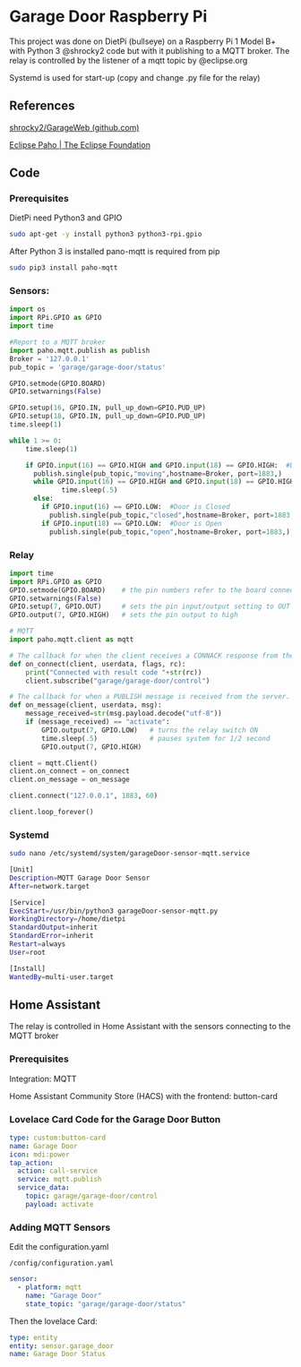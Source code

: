 # Garage Door Raspberry Pi

This project was done on DietPi (bullseye) on a Raspberry Pi 1 Model B+ with Python 3 @shrocky2 code but with it publishing to a MQTT broker. The relay is controlled by the listener of a mqtt topic by @eclipse.org

Systemd is used for start-up (copy and change .py file for the relay)

## References

[shrocky2/GarageWeb (github.com)](https://github.com/shrocky2/GarageWeb)

[Eclipse Paho | The Eclipse Foundation](https://www.eclipse.org/paho/index.php?page=clients/python/docs/index.php)

## Code

### Prerequisites

DietPi need Python3 and GPIO

```bash
sudo apt-get -y install python3 python3-rpi.gpio
```

After Python 3 is installed pano-mqtt is required from pip

```bash
sudo pip3 install paho-mqtt
```

### Sensors:

```python
import os
import RPi.GPIO as GPIO
import time

#Report to a MQTT broker
import paho.mqtt.publish as publish
Broker = '127.0.0.1'
pub_topic = 'garage/garage-door/status'

GPIO.setmode(GPIO.BOARD)
GPIO.setwarnings(False)

GPIO.setup(16, GPIO.IN, pull_up_down=GPIO.PUD_UP)
GPIO.setup(18, GPIO.IN, pull_up_down=GPIO.PUD_UP)
time.sleep(1)

while 1 >= 0:
    time.sleep(1)

    if GPIO.input(16) == GPIO.HIGH and GPIO.input(18) == GPIO.HIGH:  #Door Status is Unknown
      publish.single(pub_topic,"moving",hostname=Broker, port=1883,)
      while GPIO.input(16) == GPIO.HIGH and GPIO.input(18) == GPIO.HIGH:
             time.sleep(.5)
      else:
        if GPIO.input(16) == GPIO.LOW:  #Door is Closed
          publish.single(pub_topic,"closed",hostname=Broker, port=1883,)
        if GPIO.input(18) == GPIO.LOW:  #Door is Open
          publish.single(pub_topic,"open",hostname=Broker, port=1883,)
```

### Relay

```python
import time
import RPi.GPIO as GPIO
GPIO.setmode(GPIO.BOARD)    # the pin numbers refer to the board connector not the chip
GPIO.setwarnings(False)
GPIO.setup(7, GPIO.OUT)     # sets the pin input/output setting to OUT
GPIO.output(7, GPIO.HIGH)   # sets the pin output to high

# MQTT
import paho.mqtt.client as mqtt

# The callback for when the client receives a CONNACK response from the server.
def on_connect(client, userdata, flags, rc):
    print("Connected with result code "+str(rc))
    client.subscribe("garage/garage-door/control")

# The callback for when a PUBLISH message is received from the server.
def on_message(client, userdata, msg):
    message_received=str(msg.payload.decode("utf-8"))
    if (message_received) == "activate":
        GPIO.output(7, GPIO.LOW)   # turns the relay switch ON
        time.sleep(.5)             # pauses system for 1/2 second
        GPIO.output(7, GPIO.HIGH)

client = mqtt.Client()
client.on_connect = on_connect
client.on_message = on_message

client.connect("127.0.0.1", 1883, 60)

client.loop_forever()

```

### Systemd

```bash
sudo nano /etc/systemd/system/garageDoor-sensor-mqtt.service
```

```bash
[Unit]
Description=MQTT Garage Door Sensor
After=network.target

[Service]
ExecStart=/usr/bin/python3 garageDoor-sensor-mqtt.py
WorkingDirectory=/home/dietpi
StandardOutput=inherit
StandardError=inherit
Restart=always
User=root

[Install]
WantedBy=multi-user.target
```

## Home Assistant

The relay is controlled in Home Assistant with the sensors connecting to the MQTT broker

### Prerequisites

Integration: MQTT

Home Assistant Community Store (HACS) with the frontend: button-card

### Lovelace Card Code for the Garage Door Button

```yaml
type: custom:button-card
name: Garage Door
icon: mdi:power
tap_action:
  action: call-service
  service: mqtt.publish
  service_data:
    topic: garage/garage-door/control
    payload: activate

```

### Adding MQTT Sensors

Edit the configuration.yaml

```
/config/configuration.yaml
```

```yaml
sensor:
  - platform: mqtt
    name: "Garage Door"
    state_topic: "garage/garage-door/status"
```

Then the lovelace Card:

```yaml
type: entity
entity: sensor.garage_door
name: Garage Door Status
```

